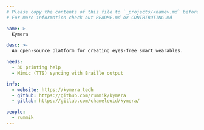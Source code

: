 ```yaml
---
# Please copy the contents of this file to `_projects/<name>.md` before editing
# For more information check out README.md or CONTRIBUTING.md

name: >-
  Kymera

desc: >-
  An open-source platform for creating eyes-free smart wearables.

needs:
  - 3D printing help
  - Mimic (TTS) syncing with Braille output

info:
  - website: https://kymera.tech
  - github: https://github.com/rummik/kymera
  - gitlab: https://gitlab.com/chameleoid/kymera/

people:
  - rummik
---
```

